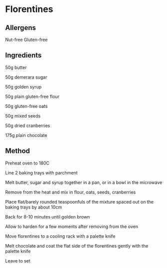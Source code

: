 Florentines
===========

Allergens
---------

Nut-free
Gluten-free


Ingredients
-----------

50g butter

50g demerara sugar

50g golden syrup

50g plain gluten-free flour

50g gluten-free oats

50g mixed seeds

50g dried cranberries

175g plain chocolate


Method
------

Preheat oven to 180C

Line 2 baking trays with parchment

Melt butter, sugar and syrup together in a pan, or in a bowl in the microwave

Remove from the heat and mix in flour, oats, seeds, cranberries

Place flat/barely rounded teaspoonfuls of the mixture spaced out on the baking trays by about 10cm

Back for 8-10 minutes until golden brown

Allow to harden for a few moments after removing from the oven

Move florentines to a cooling rack with a palette knife

Melt chocolate and coat the flat side of the florentines gently with the palette knife

Leave to set

